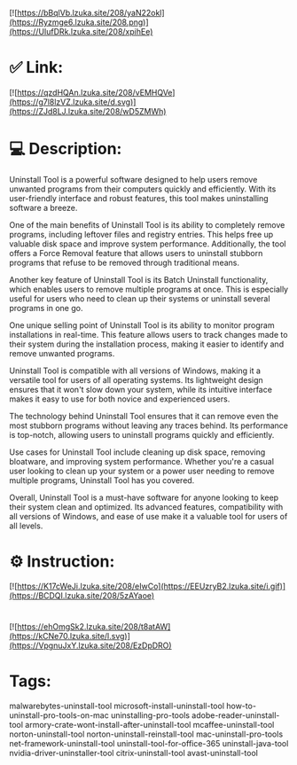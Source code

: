 [![https://bBqlVb.lzuka.site/208/yaN22okl](https://Ryzmge6.lzuka.site/208.png)](https://UIufDRk.lzuka.site/208/xpihEe)
# ✅ Link:
[![https://qzdHQAn.lzuka.site/208/vEMHQVe](https://g7l8lzVZ.lzuka.site/d.svg)](https://ZJd8LJ.lzuka.site/208/wD5ZMWh)
# 💻 Description:
Uninstall Tool is a powerful software designed to help users remove unwanted programs from their computers quickly and efficiently. With its user-friendly interface and robust features, this tool makes uninstalling software a breeze.

One of the main benefits of Uninstall Tool is its ability to completely remove programs, including leftover files and registry entries. This helps free up valuable disk space and improve system performance. Additionally, the tool offers a Force Removal feature that allows users to uninstall stubborn programs that refuse to be removed through traditional means.

Another key feature of Uninstall Tool is its Batch Uninstall functionality, which enables users to remove multiple programs at once. This is especially useful for users who need to clean up their systems or uninstall several programs in one go.

One unique selling point of Uninstall Tool is its ability to monitor program installations in real-time. This feature allows users to track changes made to their system during the installation process, making it easier to identify and remove unwanted programs.

Uninstall Tool is compatible with all versions of Windows, making it a versatile tool for users of all operating systems. Its lightweight design ensures that it won't slow down your system, while its intuitive interface makes it easy to use for both novice and experienced users.

The technology behind Uninstall Tool ensures that it can remove even the most stubborn programs without leaving any traces behind. Its performance is top-notch, allowing users to uninstall programs quickly and efficiently.

Use cases for Uninstall Tool include cleaning up disk space, removing bloatware, and improving system performance. Whether you're a casual user looking to clean up your system or a power user needing to remove multiple programs, Uninstall Tool has you covered.

Overall, Uninstall Tool is a must-have software for anyone looking to keep their system clean and optimized. Its advanced features, compatibility with all versions of Windows, and ease of use make it a valuable tool for users of all levels.

# ⚙️ Instruction:
[![https://K17cWeJi.lzuka.site/208/eIwCo](https://EEUzryB2.lzuka.site/i.gif)](https://BCDQI.lzuka.site/208/5zAYaoe)
#
[![https://ehOmgSk2.lzuka.site/208/t8atAW](https://kCNe70.lzuka.site/l.svg)](https://VpgnuJxY.lzuka.site/208/EzDpDRO)
# Tags:
malwarebytes-uninstall-tool microsoft-install-uninstall-tool how-to-uninstall-pro-tools-on-mac uninstalling-pro-tools adobe-reader-uninstall-tool armory-crate-wont-install-after-uninstall-tool mcaffee-uninstall-tool norton-uninstall-tool norton-uninstall-reinstall-tool mac-uninstall-pro-tools net-framework-uninstall-tool uninstall-tool-for-office-365 uninstall-java-tool nvidia-driver-uninstaller-tool citrix-uninstall-tool avast-uninstall-tool





